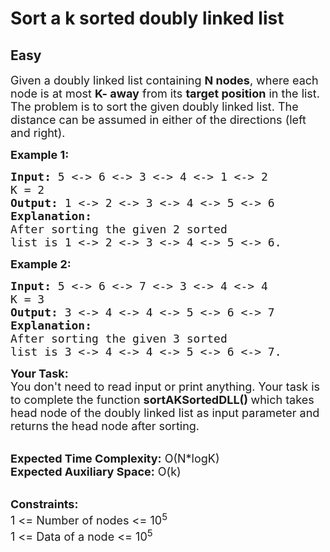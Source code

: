 # Sort a k sorted doubly linked list
## Easy
<div class="problems_problem_content__Xm_eO"><p><span style="font-size: 18px;">Given a doubly linked list containing <strong>N nodes</strong>, where each node is at most <strong>K- away</strong> from its <strong>target position</strong> in the list</span><span style="font-size: 18px;">. The problem is to sort the given doubly linked list. The distance can be assumed in either of the directions (left and right).</span></p>
<p><strong><span style="font-size: 18px;">Example 1:</span></strong></p>
<pre style="position: relative;"><span style="font-size: 18px;"><strong>Input: </strong>5 &lt;-&gt; 6 &lt;-&gt; 3 &lt;-&gt; 4 &lt;-&gt; 1 &lt;-&gt; 2</span>
<span style="font-size: 18px;">K = 2<strong>
Output: </strong>1 &lt;-&gt; 2 &lt;-&gt; 3 &lt;-&gt; 4 &lt;-&gt; 5 &lt;-&gt; 6<strong>
Explanation: </strong></span><span style="font-size: 18px;">
After sorting the given 2 sorted</span><span style="font-size: 18px;">
list is 1 &lt;-&gt; 2 &lt;-&gt; 3 &lt;-&gt; 4 &lt;-&gt; 5 &lt;-&gt; 6.</span><div class="open_grepper_editor" title="Edit &amp; Save To Grepper"></div></pre>
<p><strong><span style="font-size: 18px;">Example 2:</span></strong></p>
<pre style="position: relative;"><span style="font-size: 18px;"><strong>Input: </strong></span><span style="font-size: 18px;">5 &lt;-&gt; 6 &lt;-&gt; 7 &lt;-&gt; 3 &lt;-&gt; 4 &lt;-&gt; 4</span>
<span style="font-size: 18px;">K = 3<strong>
Output: </strong>3 &lt;-&gt; 4 &lt;-&gt; 4 &lt;-&gt; 5 &lt;-&gt; 6 &lt;-&gt; 7<strong>
Explanation: </strong>
After sorting the given 3 sorted
list is 3 &lt;-&gt; 4 &lt;-&gt; 4 &lt;-&gt; 5 &lt;-&gt; 6 &lt;-&gt; 7.</span><div class="open_grepper_editor" title="Edit &amp; Save To Grepper"></div></pre>
<p><span style="font-size: 18px;"><strong>Your Task:</strong><br>You don't need to read input or print anything. Your task is to complete the function&nbsp;<strong>sortAKSortedDLL()&nbsp;</strong>which takes head&nbsp;node of the doubly linked list&nbsp;as input parameter and returns the head node after sorting.</span></p>
<p><br><span style="font-size: 18px;"><strong>Expected Time Complexity:</strong>&nbsp;O(N*logK)<br><strong>Expected Auxiliary Space:</strong>&nbsp;O(k)</span></p>
<p><br><span style="font-size: 18px;"><strong>Constraints:</strong><br>1 &lt;= Number of nodes &lt;= 10<sup>5</sup><br>1 &lt;= Data of a node &lt;= 10<sup>5</sup></span></p></div>